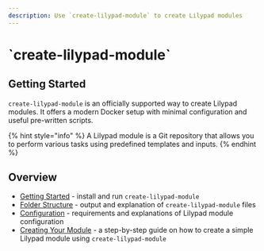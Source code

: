 ```yaml
---
description: Use `create-lilypad-module` to create Lilypad modules
---
```


# \`create-lilypad-module\`

## Getting Started

`create-lilypad-module` is an officially supported way to create Lilypad modules. It offers a modern Docker setup with minimal configuration and useful pre-written scripts.

{% hint style="info" %}
A Lilypad module is a Git repository that allows you to perform various tasks using predefined templates and inputs.
{% endhint %}

## Overview

* [Getting Started](getting-started.md) - install and run `create-lilypad-module`
* [Folder Structure](folder-structure.md) - output and explanation of `create-lilypad-module` files
* [Configuration](configuration.md) - requirements and explanations of Lilypad module configuration
* [Creating Your Module](creating-your-module.md) - a step-by-step guide on how to create a simple Lilypad module using `create-lilypad-module`

